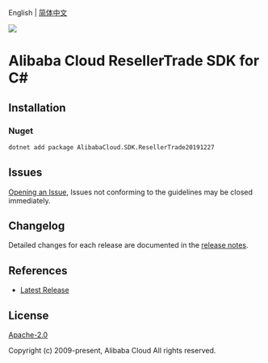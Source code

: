 English | [简体中文](README-CN.md)

![](https://aliyunsdk-pages.alicdn.com/icons/AlibabaCloud.svg)

# Alibaba Cloud ResellerTrade SDK for C#

## Installation

### Nuget

```bash
dotnet add package AlibabaCloud.SDK.ResellerTrade20191227
```

## Issues

[Opening an Issue](https://github.com/aliyun/alibabacloud-csharp-sdk/issues/new), Issues not conforming to the guidelines may be closed immediately.

## Changelog

Detailed changes for each release are documented in the [release notes](./ChangeLog.md).

## References

* [Latest Release](https://github.com/aliyun/alibabacloud-csharp-sdk/)

## License

[Apache-2.0](http://www.apache.org/licenses/LICENSE-2.0)

Copyright (c) 2009-present, Alibaba Cloud All rights reserved.
